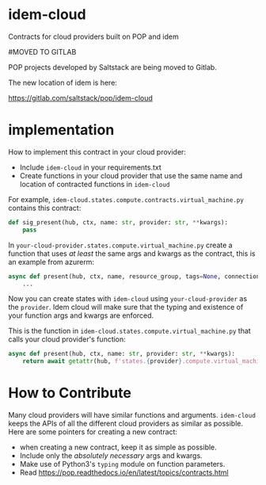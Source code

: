 # idem-cloud
Contracts for cloud providers built on POP and idem

#MOVED TO GITLAB

POP projects developed by Saltstack are being moved to Gitlab.

The new location of idem is here:

https://gitlab.com/saltstack/pop/idem-cloud

# implementation
How to implement this contract in your cloud provider:
* Include `idem-cloud` in your requirements.txt
* Create functions in your cloud provider that use the same name and location of contracted functions in `idem-cloud`

For example, `idem-cloud.states.compute.contracts.virtual_machine.py` contains this contract:

```python
def sig_present(hub, ctx, name: str, provider: str, **kwargs):
    pass
```

In `your-cloud-provider.states.compute.virtual_machine.py` create a function that uses *at least* the same args and 
kwargs as the contract, this is an example from azurerm:

```python
async def present(hub, ctx, name, resource_group, tags=None, connection_auth=None, **kwargs):
    ...
```

Now you can create states with `idem-cloud` using `your-cloud-provider` as the `provider`.
Idem cloud will make sure that the typing and existence of your function args and kwargs are enforced.

This is the function in `idem-cloud.states.compute.virtual_machine.py` that calls your cloud provider's function:

```python
async def present(hub, ctx, name: str, provider: str, **kwargs):
    return await getattr(hub, f'states.{provider}.compute.virtual_machine')(ctx, name, **kwargs)
```

# How to Contribute
Many cloud providers will have similar functions and arguments.
`idem-cloud` keeps the APIs of all the different cloud providers as similar as possible.
Here are some pointers for creating a new contract:
* when creating a new contract, keep it as simple as possible. 
* Include only the *absolutely necessary* args and kwargs.
* Make use of Python3's `typing` module on function parameters.
* Read https://pop.readthedocs.io/en/latest/topics/contracts.html
